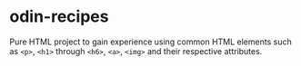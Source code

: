 # odin-recipes

Pure HTML project to gain experience using common HTML elements such as `<p>`, `<h1>` through `<h6>`, `<a>`, `<img>` and their respective attributes.
